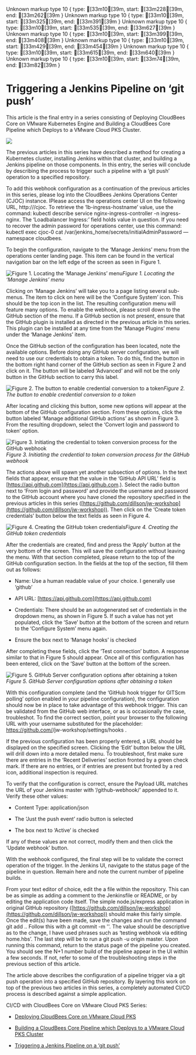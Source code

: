Unknown markup type 10 { type: [33m10[39m, start: [33m228[39m, end: [33m262[39m }
Unknown markup type 10 { type: [33m10[39m, start: [33m325[39m, end: [33m391[39m }
Unknown markup type 10 { type: [33m10[39m, start: [33m535[39m, end: [33m627[39m }
Unknown markup type 10 { type: [33m10[39m, start: [33m399[39m, end: [33m408[39m }
Unknown markup type 10 { type: [33m10[39m, start: [33m429[39m, end: [33m454[39m }
Unknown markup type 10 { type: [33m10[39m, start: [33m615[39m, end: [33m640[39m }
Unknown markup type 10 { type: [33m10[39m, start: [33m74[39m, end: [33m82[39m }

# Triggering a Jenkins Pipeline on ‘git push’

This article is the final entry in a series consisting of Deploying CloudBees Core on VMware Kubernetes Engine and Building a CloudBees Core Pipeline which Deploys to a VMware Cloud PKS Cluster.

![](https://cdn-images-1.medium.com/max/2000/1*M3QXjnogC8qnHOjJ5bl5PA.png)

The previous articles in this series have described a method for creating a Kubernetes cluster, installing Jenkins within that cluster, and building a Jenkins pipeline on those components. In this entry, the series will conclude by describing the process to trigger such a pipeline with a ‘git push’ operation to a specified repository.

To add this webhook configuration as a continuation of the previous articles in this series, please log into the CloudBees Jenkins Operations Center (CJOC) instance. IPlease access the operations center UI on the following URL, http://<lb-ingress-hostname>/cjoc. To retrieve the ‘lb-ingress-hostname’ value, use the command: kubectl describe service nginx-ingress-controller -n ingress-nginx. The ‘Loadbalancer Ingress:’ field holds value in question. If you need to recover the admin password for operations center, use this command: kubectl exec cjoc-0 cat /var/jenkins_home/secrets/initialAdminPassword — namespace cloudbees.

To begin the configuration, navigate to the ‘Manage Jenkins’ menu from the operations center landing page. This item can be found in the vertical navigation bar on the left edge of the screen as seen in Figure 1.

![Figure 1. Locating the ‘Manage Jenkins’ menu](https://cdn-images-1.medium.com/max/2000/1*TZ4lsZaG2K4wNucD8ps7pg.png)*Figure 1. Locating the ‘Manage Jenkins’ menu*

Clicking on ‘Manage Jenkins’ will take you to a page listing several sub-menus. The item to click on here will be the ‘Configure System’ icon. This should be the top icon in the list. The resulting configuration menu will feature many options. To enable the webhook, please scroll down to the GitHub section of the menu. If a GitHub section is not present, ensure that the GitHub plugin is installed as directed in the previous article in this series. This plugin can be installed at any time from the ‘Manage Plugins’ menu under the ‘Manage Jenkins’ item.

Once the GitHub section of the configuration has been located, note the available options. Before doing any GitHub server configuration, we will need to use our credentials to obtain a token. To do this, find the button in the bottom right hand corner of the GitHub section as seen in Figure 2 and click on it. The button will be labeled ‘Advanced’ and will not be the only button in the GitHub section to carry this label.

![Figure 2. The button to enable credential conversion to a token](https://cdn-images-1.medium.com/max/4560/1*MmCqppB0rrjBNuf1bBkiCg.png)*Figure 2. The button to enable credential conversion to a token*

After locating and clicking this button, some new options will appear at the bottom of the GitHub configuration section. From these options, click the button labeled ‘Manage additional GitHub actions’ as shown in Figure 3. From the resulting dropdown, select the ‘Convert login and password to token’ option.

![Figure 3. Initiating the credential to token conversion process for the GitHub webhook](https://cdn-images-1.medium.com/max/3800/1*RBUAofxNUNkX68Y_z0yj8A.png)*Figure 3. Initiating the credential to token conversion process for the GitHub webhook*

The actions above will spawn yet another subsection of options. In the text fields that appear, ensure that the value in the ‘GitHub API URL’ field is [https://api.github.com](https://api.github.com.). Select the radio button next to ‘From login and password’ and provide the username and password to the GitHub account where you have cloned the repository specified in the previous articles in this series ([https://github.com/dillson/jw-workshop](https://github.com/dillson/jw-workshop)). Then click on the ‘Create token credentials’ button below the text fields as seen in Figure 4.

![Figure 4. Creating the GitHub token credentials](https://cdn-images-1.medium.com/max/4500/1*5cXe07ICaJghLZTHZE9SjA.png)*Figure 4. Creating the GitHub token credentials*

After the credentials are created, find and press the ‘Apply’ button at the very bottom of the screen. This will save the configuration without leaving the menu. With that section completed, please return to the top of the GitHub configuration section. In the fields at the top of the section, fill them out as follows:

* Name: Use a human readable value of your choice. I generally use ‘github’

* API URL: [https://api.github.com](https://api.github.com)

* Credentials: There should be an autogenerated set of credentials in the dropdown menu, as shown in Figure 5. If such a value has not yet populated, click the ‘Save’ button at the bottom of the screen and return to the ‘Configure System’ menu again.

* Ensure the box next to ‘Manage hooks’ is checked

After completing these fields, click the ‘Test connection’ button. A response similar to that in Figure 5 should appear. Once all of this configuration has been entered, click on the ‘Save’ button at the bottom of the screen.

![Figure 5. GitHub Server configuration options after obtaining a token](https://cdn-images-1.medium.com/max/4500/1*qFgNpfF6tWwNrGIvXAAo5g.png)*Figure 5. GitHub Server configuration options after obtaining a token*

With this configuration complete (and the ‘GitHub hook trigger for GITScm polling’ option enabled in your pipeline configuration), the configuration should now be in place to take advantage of this webhook trigger. This can be validated from the GitHub web interface, or as is occasionally the case, troubleshot. To find the correct section, point your browser to the following URL with your username substituted for the placeholder: https://github.com/<username>/jw-workshop/settings/hooks .

If the previous configuration has been properly entered, a URL should be displayed on the specified screen. Clicking the ‘Edit’ button below the URL will drill down into a more detailed menu. To troubleshoot, first make sure there are entries in the ‘Recent Deliveries’ section fronted by a green check mark. If there are no entries, or if entries are present but fronted by a red icon, additional inspection is required.

To verify that the configuration is correct, ensure the Payload URL matches the URL of your Jenkins master with ‘/github-webhook/’ appended to it. Verify these other values:

* Content Type: application/json

* The ‘Just the push event’ radio button is selected

* The box next to ‘Active’ is checked

If any of these values are not correct, modify them and then click the ‘Update webhook’ button.

With the webhook configured, the final step will be to validate the correct operation of the trigger. In the Jenkins UI, navigate to the status page of the pipeline in question. Remain here and note the current number of pipeline builds.

From your text editor of choice, edit the a file within the repository. This can be as simple as adding a comment to the Jenkinsfile or README, or by editing the application code itself. The simple node.js/express application in original GitHub repository ([https://github.com/dillson/jw-workshop](https://github.com/dillson/jw-workshop)) should make this fairly simple. Once the edit(s) have been made, save the changes and run the command git add .. Follow this with a git commit -m '<message>'. The <message> value should be descriptive as to the change, I have used phrases such as ‘testing webhook via editing home.hbs’. The last step will be to run a git push -u origin master. Upon running this command, return to the status page of the pipeline you created. You should see the N+1 number build of the pipeline appear in the UI within a few seconds. If not, refer to some of the troubleshooting steps in the previous section of this article.

The article above describes the configuration of a pipeline trigger via a git push operation into a specified GitHub repository. By layering this work on top of the previous two articles in this series, a completely automated CI/CD process is described against a simple application.

CI/CD with CloudBees Core on VMware Cloud PKS Series:

* [Deploying CloudBees Core on VMware Cloud PKS](https://medium.com/@dillson/deploying-cloudbees-core-on-vmware-kubernetes-engine-d43cff79cbe9)

* [Building a CloudBees Core Pipeline which Deploys to a VMware Cloud PKS Cluster](https://medium.com/@dillson/building-a-cloudbees-core-pipeline-which-deploys-to-vmware-cloud-pks-22fc9f3a344f)

* [Triggering a Jenkins Pipeline on a ‘git push’](https://medium.com/@dillson/triggering-a-jenkins-pipeline-on-git-push-321d29a98cf3)
